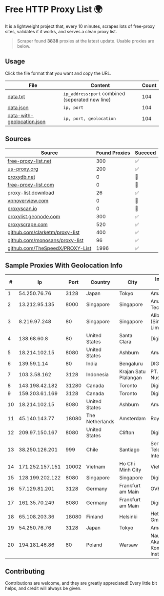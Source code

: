 
# Free HTTP Proxy List 🌍

It is a lightweight project that, every 10 minutes, scrapes lots of free-proxy sites, validates if it works, and serves a clean proxy list.


> Scraper found **3838** proxies at the latest update. Usable proxies are below.

## Usage

Click the file format that you want and copy the URL.


|File|Content|Count|
|----|-------|-----|
|[data.txt](https://raw.githubusercontent.com/themiralay/Proxy-List-World/master/data.txt)|`ip_address:port` combined (seperated new line)|104|
|[data.json](https://raw.githubusercontent.com/themiralay/Proxy-List-World/master/data.json)|`ip, port`|104|
|[data-with-geolocation.json](https://raw.githubusercontent.com/themiralay/Proxy-List-World/master/data-with-geolocation.json)|`ip, port, geolocation`|104|

## Sources

|Source|Found Proxies|Succeed|
|------|-------------|-------|
|[free-proxy-list.net](https://free-proxy-list.net)|300|✅|
|[us-proxy.org](https://www.us-proxy.org)|200|✅|
|[proxydb.net](http://proxydb.net)|0|🚫|
|[free-proxy-list.com](https://free-proxy-list.com/?page=&port=&type%5B%5D=http&type%5B%5D=https&up_time=0&search=Search)|0|🚫|
|[proxy-list.download](https://www.proxy-list.download/HTTP)|26|✅|
|[vpnoverview.com](https://vpnoverview.com/privacy/anonymous-browsing/free-proxy-servers)|0|🚫|
|[proxyscan.io](https://www.proxyscan.io)|0|🚫|
|[proxylist.geonode.com](https://proxylist.geonode.com/api/proxy-list?limit=300&page=1&sort_by=lastChecked&sort_type=desc&protocols=http,https)|300|✅|
|[proxyscrape.com](https://api.proxyscrape.com/v2/?request=displayproxies&protocol=http&timeout=10000&country=all&ssl=all&anonymity=all)|520|✅|
|[github.com/clarketm/proxy-list](https://raw.githubusercontent.com/clarketm/proxy-list/master/proxy-list-raw.txt)|400|✅|
|[github.com/monosans/proxy-list](https://raw.githubusercontent.com/monosans/proxy-list/main/proxies/http.txt)|96|✅|
|[github.com/TheSpeedX/PROXY-List](https://raw.githubusercontent.com/TheSpeedX/PROXY-List/master/http.txt)|1996|✅|


## Sample Proxies With Geolocation Info

|#|Ip|Port|Country|City|Internet Service Provider|
|-|--|----|-------|----|-------------------------|
|1|54.250.76.76|3128|Japan|Tokyo|Amazon.com, Inc.|
|2|13.212.95.135|8000|Singapore|Singapore|Amazon Technologies Inc.|
|3|8.219.97.248|80|Singapore|Singapore|Alibaba Cloud (Singapore) Private Limited|
|4|138.68.60.8|80|United States|Santa Clara|DigitalOcean, LLC|
|5|18.214.102.15|8080|United States|Ashburn|Amazon.com, Inc.|
|6|139.59.1.14|80|India|Bengaluru|DIGITALOCEAN|
|7|103.3.58.162|3128|Indonesia|Krajan Satu Plalangan|PT. Java Digital Nusantara|
|8|143.198.42.182|31280|Canada|Toronto|DigitalOcean, LLC|
|9|159.203.61.169|3128|Canada|Toronto|DigitalOcean, LLC|
|10|18.214.102.15|8080|United States|Ashburn|Amazon.com, Inc.|
|11|45.140.143.77|18080|The Netherlands|Amsterdam|RoyaleHosting BV|
|12|209.97.150.167|8080|United States|Clifton|DigitalOcean, LLC|
|13|38.250.126.201|999|Chile|Santiago|Servicios De Telecomunicaciones Intercable Ltda.|
|14|171.252.157.151|10002|Vietnam|Ho Chi Minh City|Viettel Corporation|
|15|128.199.202.122|8080|Singapore|Singapore|DigitalOcean, LLC|
|16|57.129.81.201|3128|Germany|Frankfurt am Main|OVH SAS|
|17|161.35.70.249|8080|Germany|Frankfurt am Main|DigitalOcean, LLC|
|18|65.108.203.36|18080|Finland|Helsinki|Hetzner Online GmbH|
|19|54.250.76.76|3128|Japan|Tokyo|Amazon.com, Inc.|
|20|194.181.46.86|80|Poland|Warsaw|Naukowa I Akademicka Siec Komputerowa Instytut Badawczy|



## Contributing

Contributions are welcome, and they are greatly appreciated! Every
little bit helps, and credit will always be given.

